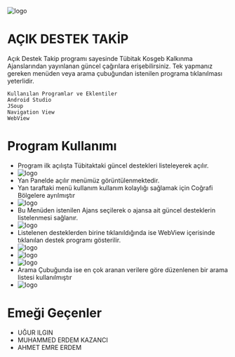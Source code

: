 ![logo](/app/src/main/res/drawable/menu.png)
# AÇIK DESTEK TAKİP

Açık Destek Takip programı sayesinde Tübitak Kosgeb Kalkınma Ajanslarından yayınlanan güncel çağırılara erişebilirsiniz.
Tek yapmanız gereken menüden veya arama çubuğundan istenilen programa tıklanılması yeterlidir.
```
Kullanılan Programlar ve Eklentiler
Android Studio
JSoup
Navigation View
WebView
```



# Program Kullanımı
* Program ilk açılışta Tübitaktaki güncel destekleri listeleyerek açılır. 
* ![logo](/SS/1.png)
* Yan Panelde açılır menümüz görüntülenmektedir.
* Yan taraftaki menü kullanım kullanım kolaylığı sağlamak için Coğrafi Bölgelere ayrılmıştır
*  ![logo](/SS/6.png)
* Bu Menüden istenilen Ajans seçilerek o ajansa ait güncel desteklerin listelenmesi sağlanır.
*  ![logo](/SS/2.png)
* Listelenen desteklerden birine tıklanıldığında ise WebView içerisinde tıklanılan destek programı gösterilir.
*  ![logo](/SS/3.png)
*  ![logo](/SS/4.png)
*  ![logo](/SS/5.png)
* Arama Çubuğunda ise en çok aranan verilere göre düzenlenen bir arama listesi kullanılmıştır
*  ![logo](/SS/7.png)

# Emeği Geçenler
* UĞUR ILGIN
* MUHAMMED ERDEM KAZANCI
* AHMET EMRE ERDEM

